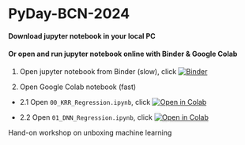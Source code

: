 # PyDay-BCN-2024  

#### Download jupyter notebook in your local PC
#### Or open and run jupyter notebook online with Binder & Google Colab

1. Open jupyter notebook from Binder (slow),
click [![Binder](https://mybinder.org/badge.svg)](https://mybinder.org/v2/gh/xxu2018/Hand-on-unbox-ML/main)

2. Open Google Colab notebook (fast)
- 2.1 Open `00_KRR_Regression.ipynb`, click
[![Open in Colab](https://colab.research.google.com/assets/colab-badge.svg)](https://colab.research.google.com/github/xxu2018/Hand-on-unbox-ML/blob/master/00_KRR_Regression.ipynb)

- 2.2 Open `01_DNN_Regression.ipynb`, click
[![Open in Colab](https://colab.research.google.com/assets/colab-badge.svg)](https://colab.research.google.com/github/xxu2018/Hand-on-unbox-ML/blob/master/01_DNN_Prediction.ipynb)

Hand-on workshop on unboxing machine learning
